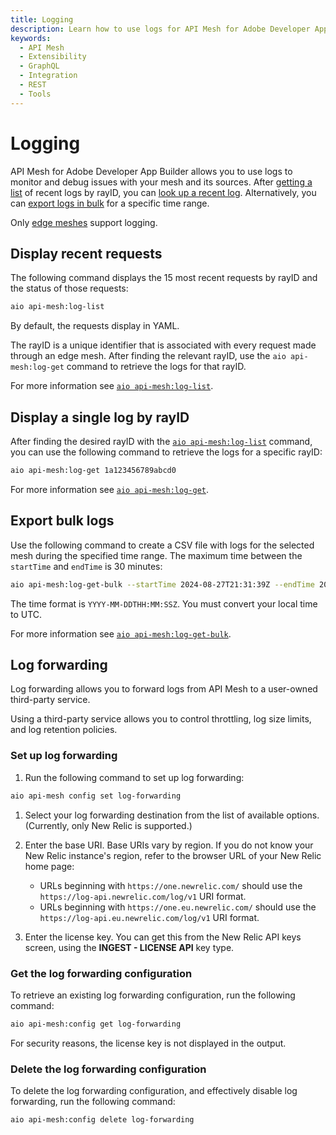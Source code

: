 ```yaml
---
title: Logging
description: Learn how to use logs for API Mesh for Adobe Developer App Builder.
keywords:
  - API Mesh
  - Extensibility
  - GraphQL
  - Integration
  - REST
  - Tools
---
```


# Logging

API Mesh for Adobe Developer App Builder allows you to use logs to monitor and debug issues with your mesh and its sources. After [getting a list](#display-recent-requests) of recent logs by rayID, you can [look up a recent log](#display-a-single-log-by-rayid). Alternatively, you can [export logs in bulk](#export-bulk-logs) for a specific time range.

<InlineAlert variant="info" slots="text"/>

Only [edge meshes](../basic/create-mesh.md#access-your-mesh-urls) support logging.

## Display recent requests

The following command displays the 15 most recent requests by rayID and the status of those requests:

```bash
aio api-mesh:log-list 
```

By default, the requests display in YAML.

The rayID is a unique identifier that is associated with every request made through an edge mesh. After finding the relevant rayID, use the `aio api-mesh:log-get` command to retrieve the logs for that rayID.

For more information see [`aio api-mesh:log-list`](./index.md#aio-api-meshlog-list).

## Display a single log by rayID

After finding the desired rayID with the [`aio api-mesh:log-list`](#display-recent-requests) command, you can use the following command to retrieve the logs for a specific rayID:

```bash
aio api-mesh:log-get 1a123456789abcd0
```

For more information see [`aio api-mesh:log-get`](./index.md#aio-api-meshlog-get).

## Export bulk logs

Use the following command to create a CSV file with logs for the selected mesh during the specified time range. The maximum time between the `startTime` and `endTime` is 30 minutes:

```bash
aio api-mesh:log-get-bulk --startTime 2024-08-27T21:31:39Z --endTime 2024-08-27T21:55:54Z --filename mesh_logs.csv
```

The time format is `YYYY-MM-DDTHH:MM:SSZ`. You must convert your local time to UTC.

For more information see [`aio api-mesh:log-get-bulk`](./index.md#aio-api-meshlog-get-bulk).

## Log forwarding

Log forwarding allows you to forward logs from API Mesh to a user-owned third-party service.

Using a third-party service allows you to control throttling, log size limits, and log retention policies.

### Set up log forwarding

1. Run the following command to set up log forwarding:

  ```bash
  aio api-mesh config set log-forwarding
  ```

1. Select your log forwarding destination from the list of available options. (Currently, only New Relic is supported.)

1. Enter the base URI. Base URIs vary by region. If you do not know your New Relic instance's region, refer to the browser URL of your New Relic home page:

   - URLs beginning with `https://one.newrelic.com/` should use the `https://log-api.newrelic.com/log/v1` URI format.
   - URLs beginning with `https://one.eu.newrelic.com/` should use the `https://log-api.eu.newrelic.com/log/v1` URI format.

1. Enter the license key. You can get this from the New Relic API keys screen, using the **INGEST - LICENSE API** key type.

### Get the log forwarding configuration

To retrieve an existing log forwarding configuration, run the following command:

```bash
aio api-mesh:config get log-forwarding
```

For security reasons, the license key is not displayed in the output.

### Delete the log forwarding configuration

To delete the log forwarding configuration, and effectively disable log forwarding, run the following command:

```bash
aio api-mesh:config delete log-forwarding
```
